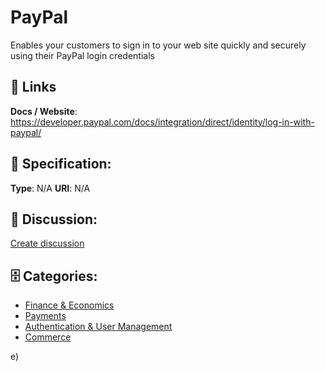 # PayPal


Enables your customers to sign in to your web site quickly and securely using their PayPal login credentials

##  🔗 Links
**Docs / Website**: https://developer.paypal.com/docs/integration/direct/identity/log-in-with-paypal/

## 🧬 Specification:
**Type**: N/A
**URI**: N/A

## 💬 Discussion:
[Create discussion](https://github.com/apis-list/apis-list/discussions/new)

## 🗄️ Categories:
- [Finance & Economics](https://github.com/apis-list/apis-list#finance--economics)
- [Payments](https://github.com/apis-list/apis-list#payments)
- [Authentication & User Management](https://github.com/apis-list/apis-list#authentication--user-management)
- [Commerce](https://github.com/apis-list/apis-list#commerce)



e)







